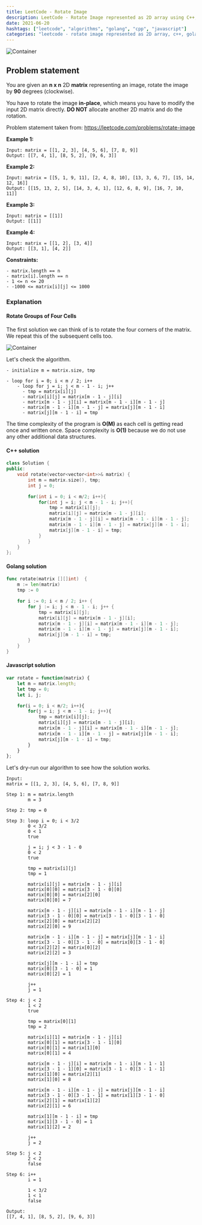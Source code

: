 ```yaml
---
title: LeetCode - Rotate Image
description: LeetCode - Rotate Image represented as 2D array using C++, Golang and Javascript.
date: 2021-06-20
hashtags: ["leetcode", "algorithms", "golang", "cpp", "javascript"]
categories: "leetcode - rotate image represented as 2D array, c++, golang, javascript"
---
```


![Container](./../rotate-image.png)

## Problem statement

You are given an **n x n** 2D **matrix** representing an image,
rotate the image by **90** degrees (clockwise).

You have to rotate the image **in-place**, which means you have to modify the input 2D matrix directly.
**DO NOT** allocate another 2D matrix and do the rotation.

Problem statement taken from: <a href='https://leetcode.com/problems/rotate-image' target='_blank'>https://leetcode.com/problems/rotate-image</a>

**Example 1:**

```
Input: matrix = [[1, 2, 3], [4, 5, 6], [7, 8, 9]]
Output: [[7, 4, 1], [8, 5, 2], [9, 6, 3]]
```

**Example 2:**

```
Input: matrix = [[5, 1, 9, 11], [2, 4, 8, 10], [13, 3, 6, 7], [15, 14, 12, 16]]
Output: [[15, 13, 2, 5], [14, 3, 4, 1], [12, 6, 8, 9], [16, 7, 10, 11]]
```

**Example 3:**

```
Input: matrix = [[1]]
Output: [[1]]
```

**Example 4:**

```
Input: matrix = [[1, 2], [3, 4]]
Output: [[3, 1], [4, 2]]
```

**Constraints:**

```
- matrix.length == n
- matrix[i].length == n
- 1 <= n <= 20
- -1000 <= matrix[i][j] <= 1000
```

### Explanation

#### Rotate Groups of Four Cells

The first solution we can think of is to rotate
the four corners of the matrix.
We repeat this of the subsequent cells too.

![Container](./../rotate-cells.png)

Let's check the algorithm.

```
- initialize m = matrix.size, tmp

- loop for i = 0; i < m / 2; i++
    - loop for j = i; j < m - 1 - i; j++
      - tmp = matrix[i][j]
      - matrix[i][j] = matrix[m - 1 - j][i]
      - matrix[m - 1 - j][i] = matrix[m - 1 - i][m - 1 - j]
      - matrix[m - 1 - i][m - 1 - j] = matrix[j][m - 1 - i]
      - matrix[j][m - 1 - i] = tmp
```

The time complexity of the program is **O(M)** as each cell is getting read once and written once.
Space complexity is **O(1)** because we do not use any other additional data structures.

#### C++ solution

```cpp
class Solution {
public:
    void rotate(vector<vector<int>>& matrix) {
        int m = matrix.size(), tmp;
        int j = 0;

        for(int i = 0; i < m/2; i++){
            for(int j = i; j < m - 1 - i; j++){
                tmp = matrix[i][j];
                matrix[i][j] = matrix[m - 1 - j][i];
                matrix[m - 1 - j][i] = matrix[m - 1 - i][m - 1 - j];
                matrix[m - 1 - i][m - 1 - j] = matrix[j][m - 1 - i];
                matrix[j][m - 1 - i] = tmp;
            }
        }
    }
};
```

#### Golang solution

```go
func rotate(matrix [][]int)  {
    m := len(matrix)
    tmp := 0

    for i := 0; i < m / 2; i++ {
        for j := i; j < m - 1 - i; j++ {
            tmp = matrix[i][j];
            matrix[i][j] = matrix[m - 1 - j][i];
            matrix[m - 1 - j][i] = matrix[m - 1 - i][m - 1 - j];
            matrix[m - 1 - i][m - 1 - j] = matrix[j][m - 1 - i];
            matrix[j][m - 1 - i] = tmp;
        }
    }
}
```

#### Javascript solution

```javascript
var rotate = function(matrix) {
    let m = matrix.length;
    let tmp = 0;
    let i, j;

    for(i = 0; i < m/2; i++){
        for(j = i; j < m - 1 - i; j++){
            tmp = matrix[i][j];
            matrix[i][j] = matrix[m - 1 - j][i];
            matrix[m - 1 - j][i] = matrix[m - 1 - i][m - 1 - j];
            matrix[m - 1 - i][m - 1 - j] = matrix[j][m - 1 - i];
            matrix[j][m - 1 - i] = tmp;
        }
    }
};
```

Let's dry-run our algorithm to see how the solution works.

```
Input:
matrix = [[1, 2, 3], [4, 5, 6], [7, 8, 9]]

Step 1: m = matrix.length
        m = 3

Step 2: tmp = 0

Step 3: loop i = 0; i < 3/2
        0 < 3/2
        0 < 1
        true

        j = i; j < 3 - 1 - 0
        0 < 2
        true

        tmp = matrix[i][j]
        tmp = 1

        matrix[i][j] = matrix[m - 1 - j][i]
        matrix[0][0] = matrix[3 - 1 - 0][0]
        matrix[0][0] = matrix[2][0]
        matrix[0][0] = 7

        matrix[m - 1 - j][i] = matrix[m - 1 - i][m - 1 - j]
        matrix[3 - 1 - 0][0] = matrix[3 - 1 - 0][3 - 1 - 0]
        matrix[2][0] = matrix[2][2]
        matrix[2][0] = 9

        matrix[m - 1 - i][m - 1 - j] = matrix[j][m - 1 - i]
        matrix[3 - 1 - 0][3 - 1 - 0] = matrix[0][3 - 1 - 0]
        matrix[2][2] = matrix[0][2]
        matrix[2][2] = 3

        matrix[j][m - 1 - i] = tmp
        matrix[0][3 - 1 - 0] = 1
        matrix[0][2] = 1

        j++
        j = 1

Step 4: j < 2
        1 < 2
        true

        tmp = matrix[0][1]
        tmp = 2

        matrix[i][1] = matrix[m - 1 - j][i]
        matrix[0][1] = matrix[3 - 1 - 1][0]
        matrix[0][1] = matrix[1][0]
        matrix[0][1] = 4

        matrix[m - 1 - j][i] = matrix[m - 1 - i][m - 1 - 1]
        matrix[3 - 1 - 1][0] = matrix[3 - 1 - 0][3 - 1 - 1]
        matrix[1][0] = matrix[2][1]
        matrix[1][0] = 8

        matrix[m - 1 - i][m - 1 - j] = matrix[j][m - 1 - i]
        matrix[3 - 1 - 0][3 - 1 - 1] = matrix[1][3 - 1 - 0]
        matrix[2][1] = matrix[1][2]
        matrix[2][1] = 6

        matrix[1][m - 1 - i] = tmp
        matrix[1][3 - 1 - 0] = 1
        matrix[1][2] = 2

        j++
        j = 2

Step 5: j < 2
        2 < 2
        false

Step 6: i++
        i = 1

        1 < 3/2
        1 < 1
        false

Output:
[[7, 4, 1], [8, 5, 2], [9, 6, 3]]
```

